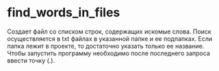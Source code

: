 # find_words_in_files
Создает файл со списком строк, содержащих искомые слова. Поиск осуществляется в txt файлах в указанной папке и ее подпапках. Если папка лежит в проекте, то достаточно указать только ее название. Чтобы запустить программу необходимо после последнего запроса ввести точку (.).
